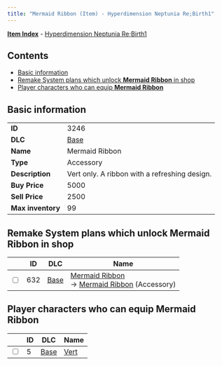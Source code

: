 ```yaml
---
title: "Mermaid Ribbon (Item) - Hyperdimension Neptunia Re;Birth1"
---
```


[**Item Index**](/neptunia/rb1/item/index.html) - [Hyperdimension Neptunia Re;Birth1](/neptunia/rb1)

## Contents

- [Basic information](#basic-information)
- [Remake System plans which unlock **Mermaid Ribbon** in shop](#remake-system-plans-which-unlock-mermaid-ribbon-in-shop)
- [Player characters who can equip **Mermaid Ribbon**](#player-characters-who-can-equip-mermaid-ribbon)

## Basic information

|   |   |
| -- | -- |
| **ID** | 3246 |
| **DLC** | [Base](/neptunia/rb1/dlc/1-base.html) |
| **Name** | Mermaid Ribbon |
| **Type** | Accessory |
| **Description** | Vert only. A ribbon with a refreshing design. |
| **Buy Price** | 5000 |
| **Sell Price** | 2500 |
| **Max inventory** | 99 |

## Remake System plans which unlock **Mermaid Ribbon** in shop

|    | ID | DLC | Name |
| -- | -- | --- | ---- |
| <input type="checkbox" id="rb1-remake-1-632" class="trackbox" /> | 632 | [Base](/neptunia/rb1/dlc/1-base.html) | [Mermaid Ribbon](/neptunia/rb1/remake/1-632-mermaid-ribbon.html)<br />→ [Mermaid Ribbon](/neptunia/rb1/item/1-3246-mermaid-ribbon.html) (Accessory) |

## Player characters who can equip **Mermaid Ribbon**

|    | ID | DLC | Name |
| -- | -- | --- | ---- |
| <input type="checkbox" id="rb1-player-1-5" class="trackbox" /> | 5 | [Base](/neptunia/rb1/dlc/1-base.html) | [Vert](/neptunia/rb1/player/1-5-vert.html) |